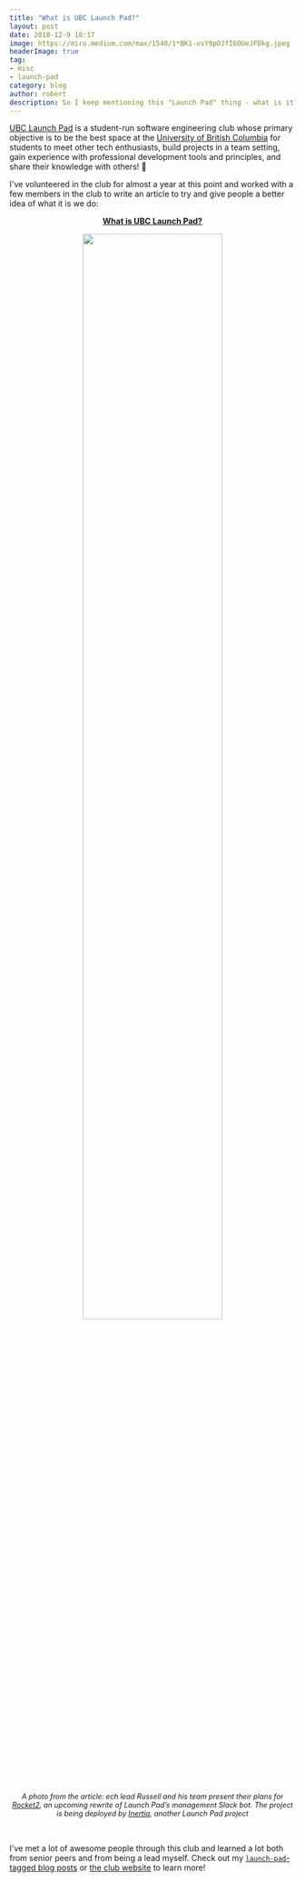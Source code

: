 ```yaml
---
title: "What is UBC Launch Pad?"
layout: post
date: 2018-12-9 18:17
image: https://miro.medium.com/max/1540/1*BK1-usY9pOJfI6OUeJFDkg.jpeg
headerImage: true
tag:
- misc
- launch-pad
category: blog
author: robert
description: So I keep mentioning this "Launch Pad" thing - what is it?
---
```


[UBC Launch Pad](https://www.ubclaunchpad.com/) is a student-run software engineering club whose
primary objective is to be the best space at the [ University of British Columbia](https://www.ubc.ca/)
for students to meet other tech enthusiasts, build projects in a team setting, gain experience with
professional development tools and principles, and share their knowledge with others! 🚀

I've volunteered in the club for almost a year at this point and worked with a few members in the
club to write an article to try and give people a better idea of what it is we do:

<p align="center">
  <a href="https://medium.com/ubc-launch-pad-software-engineering-blog/what-is-ubc-launch-pad-d3bbfe6322dc">
    <strong>What is UBC Launch Pad?</strong>
  </a>
</p>

<p align="center">
    <img src="https://miro.medium.com/max/2400/1*IqrWKnjG0olCuZ_c7cvDFw.jpeg" width="70%" />
</p>

<p align="center">
    <i style="font-size:90%;">
    A photo from the article: ech lead Russell and his team present their plans for
    <a href="https://github.com/ubclaunchpad/rocket2">Rocket2</a>,
    an upcoming rewrite of Launch Pad’s management Slack bot. The project is being deployed by <a href="/inertia">Inertia</a>, another Launch Pad project
    </i>
</p>

<br />

I've met a lot of awesome people through this club and learned a lot both from senior peers and from
being a lead myself. Check out my [`launch-pad`-tagged blog posts](/tags/#launch-pad)
or [the club website](https://www.ubclaunchpad.com/) to learn more!
